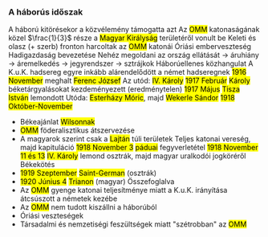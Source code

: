 ### A háborús időszak
A háború kitörésekor a közvélemény támogatta azt
Az <mark class="hltr-green">OMM</mark> katonaságának közel $\frac{1}{3}$ része a <mark class="hltr-green">Magyar Királyság</mark> területéről vonult be
Keleti és olasz (+ szerb) fronton harcoltak az <mark class="hltr-green">OMM</mark> katonái
Óriási emberveszteség
Hadigazdaság bevezetése
Nehéz megoldani az ország ellátását → áruhiány → áremelkedés → jegyrendszer → sztrájkok
Háborúellenes közhangulat
A K.u.K. hadsereg egyre inkább alárendelődött a német hadseregnek
<mark class="hltr-orange">1916 November</mark> meghalt <mark class="hltr-cyan">Ferenc József</mark>
Az utód: <mark class="hltr-cyan">IV. Károly</mark>
<mark class="hltr-orange">1917 Február</mark> <mark class="hltr-cyan">Károly</mark> béketárgyalásokat kezdeményezett (eredménytelen)
<mark class="hltr-orange">1917 Május</mark> <mark class="hltr-cyan">Tisza István</mark> lemondott
Utóda: <mark class="hltr-cyan">Esterházy Móric</mark>, majd <mark class="hltr-cyan">Wekerle Sándor</mark>
<mark class="hltr-orange">1918 Október-November</mark>
- Békeajánlat <mark class="hltr-cyan">Wilsonnak</mark>
- <mark class="hltr-green">OMM</mark> föderalisztikus átszervezése
- A magyarok szerint csak a <mark class="hltr-green">Lajtán</mark> túli területek
Teljes katonai vereség, majd kapituláció
<mark class="hltr-orange">1918 November 3</mark> <mark class="hltr-green">páduai</mark> fegyverletétel
<mark class="hltr-orange">1918 November 11 és 13</mark> <mark class="hltr-cyan">IV. Károly</mark> lemond osztrák, majd magyar uralkodói jogköréről
Békekötés
- <mark class="hltr-orange">1919 Szeptember</mark> <mark class="hltr-green">Saint-German</mark> (osztrák)
- <mark class="hltr-orange">1920 Június 4</mark> <mark class="hltr-green">Trianon</mark> (magyar)
Összefoglalva
- Az <mark class="hltr-green">OMM</mark> gyenge katonai teljesítménye miatt a K.u.K. irányítása átcsúszott a németek kezébe
- Az <mark class="hltr-green">OMM</mark> nem tudott kiszállni a háborúból
- Óriási veszteségek
- Társadalmi és nemzetiségi feszültségek miatt "szétrobban" az <mark class="hltr-green">OMM</mark>